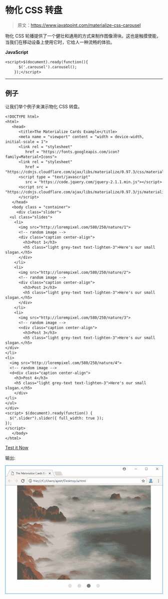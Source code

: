 # 物化 CSS 转盘

> 原文：<https://www.javatpoint.com/materialize-css-carousel>

物化 CSS 轮播提供了一个健壮和通用的方式来制作图像滑块。这也是触摸使能，当我们在移动设备上使用它时，它给人一种流畅的体验。

**JavaScript**

```
<script>$(document).ready(function(){
      $('.carousel').carousel();
    });</script>

```

* * *

## 例子

让我们举个例子来演示物化 CSS 转盘。

```
<!DOCTYPE html>
<html>
   <head>
      <title>The Materialize Cards Example</title>
      <meta name = "viewport" content = "width = device-width, initial-scale = 1">      
      <link rel = "stylesheet"
         href = "https://fonts.googleapis.com/icon?family=Material+Icons">
      <link rel = "stylesheet"
         href = "https://cdnjs.cloudflare.com/ajax/libs/materialize/0.97.3/css/materialize.min.css">
      <script type = "text/javascript"
         src = "https://code.jquery.com/jquery-2.1.1.min.js"></script>           
      <script src = "https://cdnjs.cloudflare.com/ajax/libs/materialize/0.97.3/js/materialize.min.js">
      </script> 
   </head> 
   <body class = "container"> 
     <div class="slider">
  <ul class="slides">
    <li>
      <img src="http://lorempixel.com/580/250/nature/1">
      <!-- random image -->
      <div class="caption center-align">
        <h3>Post 1</h3>
        <h5 class="light grey-text text-lighten-3">Here's our small slogan.</h5>
      </div>
    </li>
    <li>
      <img src="http://lorempixel.com/580/250/nature/2">
      <!-- random image -->
      <div class="caption center-align">
        <h3>Post 2</h3>
        <h5 class="light grey-text text-lighten-3">Here's our small slogan.</h5>
      </div>
    </li>
    <li>
      <img src="http://lorempixel.com/580/250/nature/3">
      <!-- random image -->
      <<div class="caption center-align">
        <h3>Post 3</h3>
        <h5 class="light grey-text text-lighten-3">Here's our small slogan.</h5>
</div>
</li>
<li>
  <img src="http://lorempixel.com/580/250/nature/4">
  <!-- random image -->
  <d<div class="caption center-align">
    <h3>Post 4</h3>
    <h5 class="light grey-text text-lighten-3">Here's our small slogan.</h5>
    </div>
</li>
</ul>
</div>
<script> $(document).ready(function() {
  $(".slider").slider({ full_width: true });
});
</script>
   </body>   
</html>

```

[Test it Now](https://www.javatpoint.com/oprweb/test.jsp?filename=materializecsscarousel1)

输出:

![Materialize Carousel 1](img/2f4075bdd82ca247a5ee10f195d3c3f7.png)